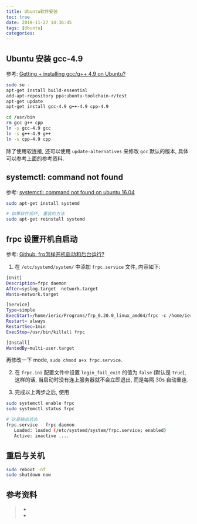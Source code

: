 ```yaml
---
title: Ubuntu软件安装
toc: true
date: 2018-11-27 14:36:45
tags: [Ubuntu]
categories:
---
```


## Ubuntu 安装 gcc-4.9

参考: [Getting + installing gcc/g++ 4.9 on Ubuntu?](https://askubuntu.com/questions/428198/getting-installing-gcc-g-4-9-on-ubuntu)

```bash
sudo su -
apt-get install build-essential
add-apt-repository ppa:ubuntu-toolchain-r/test
apt-get update
apt-get install gcc-4.9 g++-4.9 cpp-4.9

cd /usr/bin
rm gcc g++ cpp
ln -s gcc-4.9 gcc
ln -s g++-4.9 g++
ln -s cpp-4.9 cpp
```

除了使用软连接, 还可以使用 `update-alternatives` 来修改 `gcc` 默认的版本, 具体可以参考上面的参考资料.

## systemctl: command not found

参考: [systemctl: command not found on ubuntu 16.04](https://askubuntu.com/questions/988266/systemctl-command-not-found-on-ubuntu-16-04)

```bash
sudo apt-get install systemd

# 如果软件损坏, 重装的方法
sudo apt-get reinstall systemd
```


## frpc 设置开机自启动

参考: [Github: frp怎样开机启动和后台运行?](https://github.com/fatedier/frp/issues/176)

1. 在 `/etc/systemd/system/` 中添加 `frpc.service` 文件, 内容如下:

```bash
[Unit]
Description=frpc daemon
After=syslog.target  network.target
Wants=network.target

[Service]
Type=simple
ExecStart=/home/ieric/Programs/frp_0.20.0_linux_amd64/frpc -c /home/ieric/Programs/frp_0.20.0_linux_amd64/frpc.ini
Restart= always
RestartSec=1min
ExecStop=/usr/bin/killall frpc

[Install]
WantedBy=multi-user.target
```

再修改一下 mode, `sudo chmod a+x frpc.service`.

2. 在 `frpc.ini` 配置文件中设置 `login_fail_exit` 的值为 `false` (默认是 `true`), 这样的话, 当启动时没有连上服务器就不会立即退出, 而是每隔 30s 自动重连.

3. 完成以上两步之后, 使用

```bash
sudo systemctl enable frpc
sudo systemctl status frpc

# 这是输出状态
frpc.service - frpc daemon
   Loaded: loaded (/etc/systemd/system/frpc.service; enabled)
   Active: inactive ....
```

## 重启与关机

```bash
sudo reboot -nf
sudo shutdown now
```



## 参考资料
> - []()
> - []()
